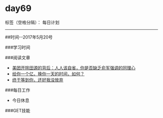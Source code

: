 # day69

标签（空格分隔）： 每日计划

---
##时间--2017年5月20号

###学习时间<br>


###阅读文章<br>
* [美团开除田源的背后：人人该自省，你是否缺乏俞军强调的同理心][1]
* [给你一个亿，换你一天的时间，如何？][2]
* [终于等到你，还好我没放弃][3]

###每日工作<br>
* 今日休息

###GET技能


  [1]: http://www.jianshu.com/p/c8513b6cd47d
  [2]: http://www.jianshu.com/p/66c6e6fe3d3c
  [3]: http://www.jianshu.com/p/5fc9b16238a7
